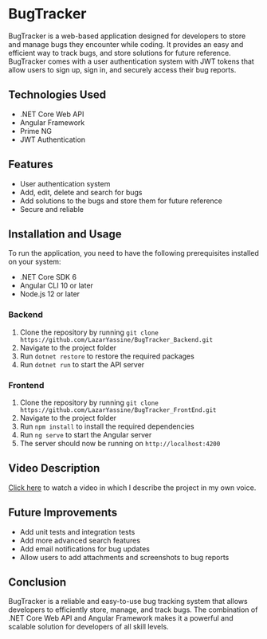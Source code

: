 

# BugTracker

BugTracker is a web-based application designed for developers to store and manage bugs they encounter while coding. It provides an easy and efficient way to track bugs, and store solutions for future reference. BugTracker comes with a user authentication system with JWT tokens that allow users to sign up, sign in, and securely access their bug reports.

## Technologies Used

- .NET Core Web API
- Angular Framework
- Prime NG
- JWT Authentication

## Features

- User authentication system
- Add, edit, delete and search for bugs
- Add solutions to the bugs and store them for future reference
- Secure and reliable

## Installation and Usage

To run the application, you need to have the following prerequisites installed on your system:

- .NET Core SDK 6
- Angular CLI 10 or later
- Node.js 12 or later

### Backend

1. Clone the repository by running `git clone https://github.com/LazarYassine/BugTracker_Backend.git`
2. Navigate to the project folder
3. Run `dotnet restore` to restore the required packages
4. Run `dotnet run` to start the API server

### Frontend

1. Clone the repository by running `git clone https://github.com/LazarYassine/BugTracker_FrontEnd.git`
1. Navigate to the project folder
2. Run `npm install` to install the required dependencies
3. Run `ng serve` to start the Angular server
4. The server should now be running on `http://localhost:4200`

## Video Description

[Click here](https://www.youtube.com/watch?v=dQw4w9WgXcQ) to watch a video in which I describe the project in my own voice.

## Future Improvements

- Add unit tests and integration tests
- Add more advanced search features
- Add email notifications for bug updates
- Allow users to add attachments and screenshots to bug reports

## Conclusion

BugTracker is a reliable and easy-to-use bug tracking system that allows developers to efficiently store, manage, and track bugs. The combination of .NET Core Web API and Angular Framework makes it a powerful and scalable solution for developers of all skill levels.
